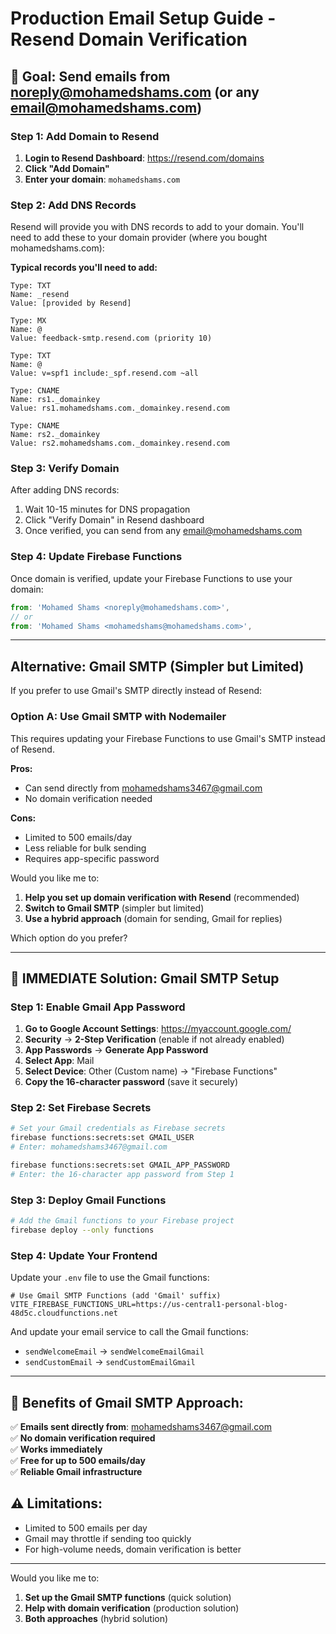 # Production Email Setup Guide - Resend Domain Verification

## 🎯 Goal: Send emails from noreply@mohamedshams.com (or any email@mohamedshams.com)

### Step 1: Add Domain to Resend

1. **Login to Resend Dashboard**: https://resend.com/domains
2. **Click "Add Domain"**
3. **Enter your domain**: `mohamedshams.com`

### Step 2: Add DNS Records

Resend will provide you with DNS records to add to your domain. You'll need to add these to your domain provider (where you bought mohamedshams.com):

**Typical records you'll need to add:**

```dns
Type: TXT
Name: _resend
Value: [provided by Resend]

Type: MX
Name: @
Value: feedback-smtp.resend.com (priority 10)

Type: TXT
Name: @
Value: v=spf1 include:_spf.resend.com ~all

Type: CNAME
Name: rs1._domainkey
Value: rs1.mohamedshams.com._domainkey.resend.com

Type: CNAME  
Name: rs2._domainkey
Value: rs2.mohamedshams.com._domainkey.resend.com
```

### Step 3: Verify Domain

After adding DNS records:
1. Wait 10-15 minutes for DNS propagation
2. Click "Verify Domain" in Resend dashboard
3. Once verified, you can send from any email@mohamedshams.com

### Step 4: Update Firebase Functions

Once domain is verified, update your Firebase Functions to use your domain:

```javascript
from: 'Mohamed Shams <noreply@mohamedshams.com>',
// or
from: 'Mohamed Shams <mohamedshams@mohamedshams.com>',
```

---

## Alternative: Gmail SMTP (Simpler but Limited)

If you prefer to use Gmail's SMTP directly instead of Resend:

### Option A: Use Gmail SMTP with Nodemailer

This requires updating your Firebase Functions to use Gmail's SMTP instead of Resend.

**Pros:**
- Can send directly from mohamedshams3467@gmail.com
- No domain verification needed

**Cons:**
- Limited to 500 emails/day
- Less reliable for bulk sending
- Requires app-specific password

Would you like me to:
1. **Help you set up domain verification with Resend** (recommended)
2. **Switch to Gmail SMTP** (simpler but limited)
3. **Use a hybrid approach** (domain for sending, Gmail for replies)

Which option do you prefer?

---

## 🚀 IMMEDIATE Solution: Gmail SMTP Setup

### Step 1: Enable Gmail App Password

1. **Go to Google Account Settings**: https://myaccount.google.com/
2. **Security** → **2-Step Verification** (enable if not already enabled)
3. **App Passwords** → **Generate App Password**
4. **Select App**: Mail
5. **Select Device**: Other (Custom name) → "Firebase Functions"
6. **Copy the 16-character password** (save it securely)

### Step 2: Set Firebase Secrets

```bash
# Set your Gmail credentials as Firebase secrets
firebase functions:secrets:set GMAIL_USER
# Enter: mohamedshams3467@gmail.com

firebase functions:secrets:set GMAIL_APP_PASSWORD  
# Enter: the 16-character app password from Step 1
```

### Step 3: Deploy Gmail Functions

```bash
# Add the Gmail functions to your Firebase project
firebase deploy --only functions
```

### Step 4: Update Your Frontend

Update your `.env` file to use the Gmail functions:

```env
# Use Gmail SMTP Functions (add 'Gmail' suffix)
VITE_FIREBASE_FUNCTIONS_URL=https://us-central1-personal-blog-48d5c.cloudfunctions.net
```

And update your email service to call the Gmail functions:
- `sendWelcomeEmail` → `sendWelcomeEmailGmail`
- `sendCustomEmail` → `sendCustomEmailGmail`

---

## 📧 Benefits of Gmail SMTP Approach:

✅ **Emails sent directly from**: mohamedshams3467@gmail.com  
✅ **No domain verification required**  
✅ **Works immediately**  
✅ **Free for up to 500 emails/day**  
✅ **Reliable Gmail infrastructure**  

## ⚠️ Limitations:

- Limited to 500 emails per day
- Gmail may throttle if sending too quickly
- For high-volume needs, domain verification is better

---

Would you like me to:
1. **Set up the Gmail SMTP functions** (quick solution)
2. **Help with domain verification** (production solution)
3. **Both approaches** (hybrid solution)
